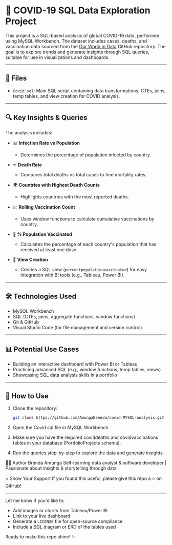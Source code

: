 # 🦠 COVID-19 SQL Data Exploration Project

This project is a SQL-based analysis of global COVID-19 data, performed using MySQL Workbench. The dataset includes cases, deaths, and vaccination data sourced from the [Our World in Data](https://ourworldindata.org/coronavirus) GitHub repository. The goal is to explore trends and generate insights through SQL queries, suitable for use in visualizations and dashboards.

---

## 📁 Files

- `Covid.sql`: Main SQL script containing data transformations, CTEs, joins, temp tables, and view creation for COVID analysis.

---

## 🔍 Key Insights & Queries

The analysis includes:

- 📊 **Infection Rate vs Population**
  - Determines the percentage of population infected by country.

- ⚰️ **Death Rate**
  - Compares total deaths vs total cases to find mortality rates.

- 🌍 **Countries with Highest Death Counts**
  - Highlights countries with the most reported deaths.

- 📈 **Rolling Vaccination Count**
  - Uses window functions to calculate cumulative vaccinations by country.

- 🧮 **% Population Vaccinated**
  - Calculates the percentage of each country's population that has received at least one dose.

- 🧾 **View Creation**
  - Creates a SQL view (`percentpopulationvaccinated`) for easy integration with BI tools (e.g., Tableau, Power BI).

---

## 🛠 Technologies Used

- MySQL Workbench
- SQL (CTEs, joins, aggregate functions, window functions)
- Git & GitHub
- Visual Studio Code (for file management and version control)

---

## 📊 Potential Use Cases

- Building an interactive dashboard with Power BI or Tableau
- Practicing advanced SQL (e.g., window functions, temp tables, views)
- Showcasing SQL data analysis skills in a portfolio

---

## 🚀 How to Use

1. Clone the repository:
   ```bash
   git clone https://github.com/AmungaBrenda/covid-MYSQL-analysis.git

2. Open the Covid.sql file in MySQL Workbench.

3. Make sure you have the required coviddeaths and covidvaccinations tables in your database (PortfolioProjects schema).

4. Run the queries step-by-step to explore the data and generate insights.



🙋‍♂️ Author
Brenda Amunga
Self-learning data analyst & software developer | Passionate about insights & storytelling through data



⭐️ Show Your Support
If you found this useful, please give this repo a ⭐️ on GitHub!

---

Let me know if you'd like to:

- Add images or charts from Tableau/Power BI
- Link to your live dashboard
- Generate a `LICENSE` file for open-source compliance
- Include a SQL diagram or ERD of the tables used

Ready to make this repo shine! ✨
